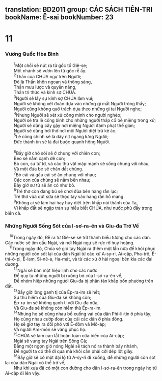 translation: BD2011
group: CÁC SÁCH TIÊN-TRI
bookName: Ê-sai 
bookNumber: 23
-------

<div class="title"><h1>11</h1><h3>Vương Quốc Hòa Bình</h3></div>
<span class="verse es_11_1">  <sup>1</sup>Một chồi sẽ nứt ra từ gốc tổ Giê-se;<br/>  Một nhánh sẽ vươn lên từ gốc rễ ấy.<br/></span>
<span class="verse es_11_2">  <sup>2</sup>Thần của CHÚA ngự trên Người;<br/>  Ðó là Thần khôn ngoan và thông sáng,<br/>  Thần mưu lược và quyền năng,<br/>  Thần tri thức và kính sợ CHÚA.<br/></span>
<span class="verse es_11_3">  <sup>3</sup>Người sẽ lấy sự kính sợ CHÚA làm vui;<br/>  Người sẽ không xét đoán dựa vào những gì mắt Người trông thấy;<br/>  Người cũng không quở trách dựa theo những gì tai Người nghe;<br/></span>
<span class="verse es_11_4">  <sup>4</sup>Nhưng Người sẽ xét xử công minh cho người nghèo;<br/>  Người sẽ trả lẽ công bình cho những người thấp cổ bé miệng trong xứ;<br/>  Người sẽ dùng cây gậy nơi miệng Người đánh phạt thế gian;<br/>  Người sẽ dùng hơi thở nơi môi Người diệt trừ kẻ ác.<br/></span>
<span class="verse es_11_5">  <sup>5</sup>Lẽ công chính sẽ là dây nịt ngang lưng Người;<br/>  Ðức thành tín sẽ là đai buộc quanh hông Người.<br/><br/></span>
<span class="verse es_11_6">  <sup>6</sup>Bấy giờ chó sói sẽ ở chung với chiên con;<br/>  Beo sẽ nằm cạnh dê con;<br/>  Bò con, sư tử tơ, và các thú vật mập mạnh sẽ sống chung với nhau,<br/>  Và một đứa bé sẽ chăn dắt chúng.<br/></span>
<span class="verse es_11_7">  <sup>7</sup>Bò cái và gấu cái sẽ ăn chung với nhau;<br/>  Các con của chúng sẽ nằm bên nhau;<br/>  Bấy giờ sư tử sẽ ăn cỏ như bò.<br/></span>
<span class="verse es_11_8">  <sup>8</sup>Trẻ thơ còn đang bú sẽ chơi đùa bên hang rắn lục;<br/>  Trẻ thơ vừa dứt sữa sẽ thọc tay vào hang rắn hổ mang.<br/></span>
<span class="verse es_11_9">  <sup>9</sup>Không ai sẽ làm hại hay hủy diệt trên khắp núi thánh của Ta,<br/>  Vì khắp đất sẽ ngập tràn sự hiểu biết CHÚA, như nước phủ đầy trong biển cả.<br/></span>
<div class="title"><h3>Những Người Sống Sót của I-sơ-ra-ên và Giu-đa Trở Về</h3></div>
<span class="verse es_11_10"> <sup>10</sup>Trong ngày đó, Rễ ra từ Giê-se sẽ trở thành biểu tượng cho các dân. Các nước sẽ tìm cầu Ngài, và nơi Ngài ngự sẽ rực rỡ huy hoàng.<br/></span>
<span class="verse es_11_11"> <sup>11</sup>Trong ngày đó, Chúa sẽ giơ tay Ngài ra thêm một lần nữa để khôi phục những người còn sót lại của dân Ngài từ các xứ A-sy-ri, Ai-cập, Pha-trô, Ê-thi-ô-pi, Ê-lam, Si-nê-a, Ha-mát, và từ các xứ ở hải ngoại bên kia các đại dương.<br/></span>
<span class="verse es_11_12">  <sup>12</sup>Ngài sẽ ban một hiệu lịnh cho các nước <br/>  Ðể quy tụ những người bị ruồng bỏ của I-sơ-ra-ên về,<br/>  Ðể nhóm hiệp những người Giu-đa bị phân tán khắp bốn phương trên đất.<br/></span>
<span class="verse es_11_13">  <sup>13</sup>Bấy giờ lòng ganh tị của Ép-ra-im sẽ hết;<br/>  Sự thù hiềm của Giu-đa sẽ không còn;<br/>  Ép-ra-im sẽ không ganh tị với Giu-đa nữa,<br/>  Và Giu-đa sẽ không còn hiềm thù Ép-ra-im.<br/></span>
<span class="verse es_11_14">  <sup>14</sup>Nhưng họ sẽ cùng nhau bổ xuống vai của dân Phi-li-tin ở phía tây;<br/>  Họ cùng nhau cướp đoạt của cải các dân ở phía đông.<br/>  Họ sẽ giơ tay ra đối phó với Ê-đôm và Mô-áp;<br/>  Và người Am-môn sẽ vâng phục họ.<br/></span>
<span class="verse es_11_15">  <sup>15</sup>CHÚA sẽ làm cạn tắt hoàn toàn cửa biển của Ai-cập;<br/>  Ngài sẽ vung tay Ngài trên Sông Cả; <br/>  Bằng một ngọn gió nóng Ngài sẽ tách nó ra thành bảy nhánh,<br/>  Ðể người ta có thể đi qua mà khỏi cần phải cởi dép lột giày.<br/></span>
<span class="verse es_11_16">  <sup>16</sup>Bấy giờ sẽ có một đại lộ từ A-sy-ri đi xuống, để những người còn sót lại của dân Ngài có thể trở về,<br/>  Như khi xưa đã có một con đường cho dân I-sơ-ra-ên trong ngày họ từ Ai-cập đi lên vậy.<br/></span>
